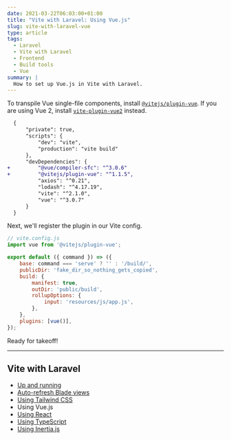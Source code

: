 ```yaml
---
date: 2021-03-22T06:03:00+01:00
title: "Vite with Laravel: Using Vue.js"
slug: vite-with-laravel-vue
type: article
tags:
  - Laravel
  - Vite with Laravel
  - Frontend
  - Build tools
  - Vue
summary: |
  How to set up Vue.js in Vite with Laravel.
---
```


To transpile Vue single-file components, install [`@vitejs/plugin-vue`](https://github.com/vitejs/vite/tree/main/packages/plugin-vue). If you are using Vue 2, install [`vite-plugin-vue2`](https://github.com/underfin/vite-plugin-vue2) instead.

```diff
  {
      "private": true,
      "scripts": {
          "dev": "vite",
          "production": "vite build"
      },
      "devDependencies": {
+         "@vue/compiler-sfc": "^3.0.6"
+         "@vitejs/plugin-vue": "^1.1.5",
          "axios": "^0.21",
          "lodash": "^4.17.19",
          "vite": "^2.1.0",
          "vue": "^3.0.7"
      }
  }
```

Next, we'll register the plugin in our Vite config.

```js {hl_lines=["2", "14"]}
// vite.config.js
import vue from '@vitejs/plugin-vue';

export default ({ command }) => ({
    base: command === 'serve' ? '' : '/build/',
    publicDir: 'fake_dir_so_nothing_gets_copied',
    build: {
        manifest: true,
        outDir: 'public/build',
        rollupOptions: {
            input: 'resources/js/app.js',
        },
    },
    plugins: [vue()],
});
```

Ready for takeoff!

---

## Vite with Laravel

- [Up and running](/vite-with-laravel)
- [Auto-refresh Blade views](/vite-with-laravel-blade)
- [Using Tailwind CSS](/vite-with-laravel-tailwind)
- Using Vue.js
- [Using React](/vite-with-laravel-react)
- [Using TypeScript](/vite-with-laravel-typescript)
- [Using Inertia.js](/vite-with-laravel-inertia)
